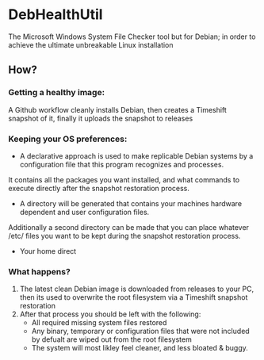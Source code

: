 # DebHealthUtil
The Microsoft Windows System File Checker tool but for Debian; in order to achieve the ultimate unbreakable Linux installation

## How?

### Getting a healthy image:
A Github workflow cleanly installs Debian, then creates a Timeshift snapshot of it, finally it uploads the snapshot to releases

### Keeping your OS preferences:
- A declarative approach is used to make replicable Debian systems by a configuration file that this program recognizes and processes.

It contains all the packages you want installed, and what commands to execute directly after the snapshot restoration process.
- A directory will be generated that contains your machines hardware dependent and user configuration files.

Additionally a second directory can be made that you can place whatever /etc/ files you want to be kept during the snapshot restoration process.

- Your home direct

### What happens?
1. The latest clean Debian image is downloaded from releases to your PC, then its used to overwrite the root filesystem via a Timeshift snapshot restoration
2. After that process you should be left with the following:
   - All required missing system files restored
   - Any binary, temporary or configuration files that were not included by defualt are wiped out from the root filesystem
   - The system will most likley feel cleaner, and less bloated & buggy.

